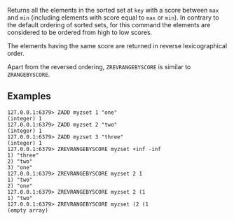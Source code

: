 Returns all the elements in the sorted set at `key` with a score between `max`
and `min` (including elements with score equal to `max` or `min`).
In contrary to the default ordering of sorted sets, for this command the
elements are considered to be ordered from high to low scores.

The elements having the same score are returned in reverse lexicographical
order.

Apart from the reversed ordering, `ZREVRANGEBYSCORE` is similar to
`ZRANGEBYSCORE`.

## Examples

```valkey-cli
127.0.0.1:6379> ZADD myzset 1 "one"
(integer) 1
127.0.0.1:6379> ZADD myzset 2 "two"
(integer) 1
127.0.0.1:6379> ZADD myzset 3 "three"
(integer) 1
127.0.0.1:6379> ZREVRANGEBYSCORE myzset +inf -inf
1) "three"
2) "two"
3) "one"
127.0.0.1:6379> ZREVRANGEBYSCORE myzset 2 1
1) "two"
2) "one"
127.0.0.1:6379> ZREVRANGEBYSCORE myzset 2 (1
1) "two"
127.0.0.1:6379> ZREVRANGEBYSCORE myzset (2 (1
(empty array)
```
